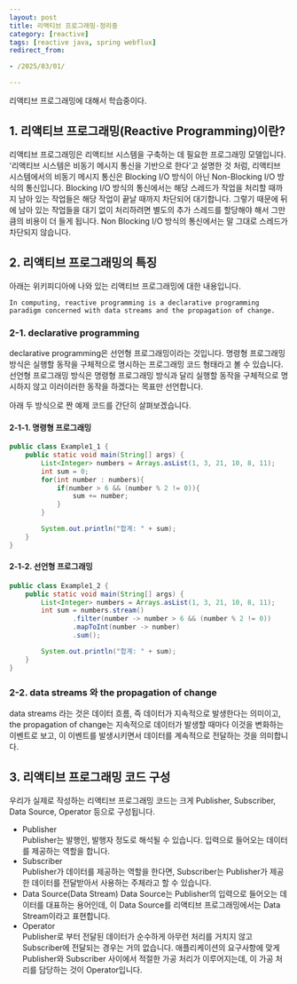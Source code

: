 ```yaml
---
layout: post
title: 리액티브 프로그래밍-정리중
category: [reactive]
tags: [reactive java, spring webflux]
redirect_from:

- /2025/03/01/

---
```


리액티브 프로그래밍에 대해서 학습중이다.   

## 1. 리액티브 프로그래밍(Reactive Programming)이란?
리액티브 프로그래밍은 리액티브 시스템을 구축하는 데 필요한 프로그래밍 모델입니다.
'리액티브 시스템은 비동기 메시지 통신을 기반으로 한다'고 설명한 것 처럼, 리액티브 시스템에서의 비동기 메시지 통신은 Blocking I/O 방식이 아닌 Non-Blocking I/O 방식의 통신입니다.
Blocking I/O 방식의 통신에서는 해당 스레드가 작업을 처리할 때까지 남아 있는 작업들은 해당 작업이 끝날 때까지 차단되어 대기합니다. 그렇기 때문에 뒤에 남아 있는 작업들을 대기 없이 처리하려면 별도의 추가 스레드를 할당해야 해서 그만큼의 비용이 더 들게 됩니다.
Non Blocking I/O 방식의 통신에서는 말 그대로 스레드가 차단되지 않습니다.

## 2. 리액티브 프로그래밍의 특징  
아래는 위키피디아에 나와 있는 리액티브 프로그래밍에 대한 내용입니다.
```qute
In computing, reactive programming is a declarative programming paradigm concerned with data streams and the propagation of change.
```

### 2-1. declarative programming
declarative programming은 선언형 프로그래밍이라는 것입니다. 
명령형 프로그래밍 방식은 실행할 동작을 구체적으로 명시하는 프로그래밍 코드 형태라고 볼 수 있습니다.
선언형 프로그래밍 방식은 명령형 프로그래밍 방식과 달리 실행할 동작을 구체적으로 명시하지 않고 이러이러한 동작을 하겠다는 목표만 선언합니다.

아래 두 방식으로 짠 예제 코드를 간단히 살펴보겠습니다.
#### 2-1-1. 명령형 프로그래밍
```java
public class Example1_1 {
    public static void main(String[] args) {
        List<Integer> numbers = Arrays.asList(1, 3, 21, 10, 8, 11);
        int sum = 0;
        for(int number : numbers){
            if(number > 6 && (number % 2 != 0)){
                sum += number;
            }
        }

        System.out.println("합계: " + sum);
    }
}
```

#### 2-1-2. 선언형 프로그래밍
```java
public class Example1_2 {
    public static void main(String[] args) {
        List<Integer> numbers = Arrays.asList(1, 3, 21, 10, 8, 11);
        int sum = numbers.stream()
                .filter(number -> number > 6 && (number % 2 != 0))
                .mapToInt(number -> number)
                .sum();

        System.out.println("합계: " + sum);
    }
}
```
### 2-2. data streams 와 the propagation of change
data streams 라는 것은 데이터 흐름, 즉 데이터가 지속적으로 발생한다는 의미이고, the propagation of change는 지속적으로 데이터가 발생할 때마다 이것을 변화하는 이벤트로 보고, 이 이벤트를 발생시키면서 데이터를 계속적으로 전달하는 것을 의미합니다. 
 
## 3. 리액티브 프로그래밍 코드 구성
우리가 실제로 작성하는 리액티브 프로그래밍 코드는 크게 Publisher, Subscriber, Data Source, Operator 등으로 구성됩니다.

- Publisher  
Publisher는 발행인, 발행자 정도로 해석될 수 있습니다. 입력으로 들어오는 데이터를 제공하는 역할을 합니다.
- Subscriber  
Publisher가 데이터를 제공하는 역할을 한다면, Subscriber는 Publisher가 제공한 데이터를 전달받아서 사용하는 주체라고 할 수 있습니다.
- Data Source(Data Stream) 
Data Source는 Publisher의 입력으로 들어오는 데이터를 대표하는 용어인데, 이 Data Source를 리액티브 프로그래밍에서는 Data Stream이라고 표현합니다.
- Operator  
Publisher로 부터 전달된 데이터가 순수하게 아무런 처리를 거치지 않고 Subscriber에 전달되는 경우는 거의 없습니다. 애플리케이션의 요구사항에 맞게 Publisher와 Subscriber 사이에서 적절한 가공 처리가 이루어지는데, 이 가공 처리를 담당하는 것이 Operator입니다.

